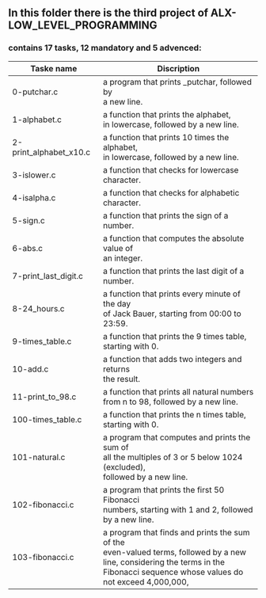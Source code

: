 ## In this folder there is the third project of ALX-LOW_LEVEL_PROGRAMMING
### contains 17 tasks, 12 mandatory and 5 advenced:


| Taske name             | Discription |
| ---------------------- | ----------- |
| 0-putchar.c            | a program that prints _putchar, followed by <br />a new line. |
| 1-alphabet.c           | a function that prints the alphabet, <br />in lowercase, followed by a new line. |
| 2-print_alphabet_x10.c | a function that prints 10 times the alphabet, <br />in lowercase, followed by a new line. |  
| 3-islower.c            | a function that checks for lowercase character.  |  
| 4-isalpha.c            | a function that checks for alphabetic character. |  
| 5-sign.c               | a function that prints the sign of a number.     |  
| 6-abs.c                | a function that computes the absolute value of <br />an integer. |  
| 7-print_last_digit.c   | a function that prints the last digit of a <br />number. | 
| 8-24_hours.c           | a function that prints every minute of the day <br />of Jack Bauer, starting from 00:00 to 23:59. |  
| 9-times_table.c        |  a function that prints the 9 times table, <br />starting with 0. |  
| 10-add.c               |  a function that adds two integers and returns <br />the result. |  
| 11-print_to_98.c       | a function that prints all natural numbers <br />from n to 98, followed by a new line. |  
| 100-times_table.c      | a function that prints the n times table, <br />starting with 0. |  
| 101-natural.c          | a program that computes and prints the sum of <br />all the multiples of 3 or 5 below 1024 (excluded), <br />followed by a new line. |
| 102-fibonacci.c        | a program that prints the first 50 Fibonacci <br />numbers, starting with 1 and 2, followed by a new line. |
| 103-fibonacci.c        |a program that finds and prints the sum of the <br />even-valued terms, followed by a new line, considering the terms in the <br />Fibonacci sequence whose values do not exceed 4,000,000,|
